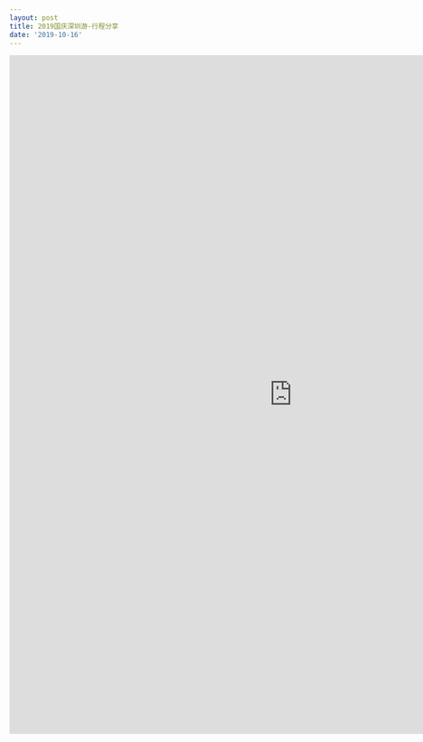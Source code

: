 ```yaml
---
layout: post
title: 2019国庆深圳游-行程分享
date: '2019-10-16'
---
```

<iframe src="http://www.xmind.net/embed/WnCLfv" width="1000px" height="1200px" frameborder="0" scrolling="no" allowfullscreen></iframe>
